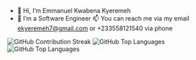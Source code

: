 - 👋 Hi, I’m Emmanuel Kwabena Kyeremeh
- 👀 I’m a Software Engineer
📫 You can reach me via my email ekyeremeh7@gmail.com or +233558121540 via phone

<!---
ekyeremeh7/ekyeremeh7 is a ✨ special ✨ repository because its `README.md` (this file) appears on your GitHub profile.
You can click the Preview link to take a look at your changes.
--->

![GitHub Contribution Streak](https://github-readme-streak-stats.herokuapp.com?user=ekyeremeh7&theme=radical)
![GitHub Top Languages](https://github-readme-stats.vercel.app/api/top-langs/?username=ekyeremeh7&layout=compact&theme=radical)
![GitHub Top Languages](https://github-readme-stats.vercel.app/api/top-langs/?username=ekyeremeh7&layout=compact&theme=radical&langs_count=6&hide=python)

